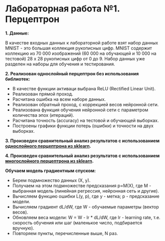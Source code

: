 # Лабораторная работа №1. Перцептрон

**1. Данные:**
   
   В качестве входных данных к лабораторной работе взят набор данных MNIST - это большая коллекция рукописных цифр. MNIST содержит        коллекцию из  70 000 изображений (60 000 на обучающей и 10 000 на тестовой) 28 x 28  рукописных цифр от 0 до 9. Набор данных уже       разделен на наборы для обучения и тестирования.
   
**2. Реализован однослойный перцептрон без использования библиотек:**
   - В качестве функции активаци выбрана ReLU (Rectified Linear Unit).
   - Реализован прямой проход.
   - Расчитана ошибка на всем наборе данных.
   - Реализован обратный проход, с коррекцией весов нейронной сети.
   - Реализована функция обучения нейронной сети с параметром количества эпох (итераций).
   - Расчитана точность (accuracy) на тестовой и обучающей выборках.
   - Построены графики функции потерь (ошибки) и точности на двух выборках.

**3. Произведен сравнительный анализ результатов с использованием [однослойного перцептрона из sklearn](https://scikit-learn.org/stable/modules/generated/sklearn.linear_model.Perceptron.html).**
     
**4. Произведен сравнительный анализ результатов с использованием [многослойного перцептрона из sklearn](https://scikit-learn.org/stable/modules/generated/sklearn.neural_network.MLPClassifier.html).**

**Обучаем модель градиентным спуском:**

- Берем подмножество данных (Х, у).
- Получаем на этом подмножестве предсказания р=М(Х), где М - выбранная модель (линейная регрессия, нейронная сеть и другие).
- Вычисляем функцию ошибки L(y, p), где у - метка; р - предсказание модели.
- Вычисляем градиент dL/dW, где W - обучаемые параметры (вектор весов).
- Обновляем веса модели: W = W - lr * dL/dW, где lr - learning rate, т.е. скорость обучения или шаг (маленькое число, подбирается вручную).
- Повторяем пункты, перечисленные выше, N раз.
